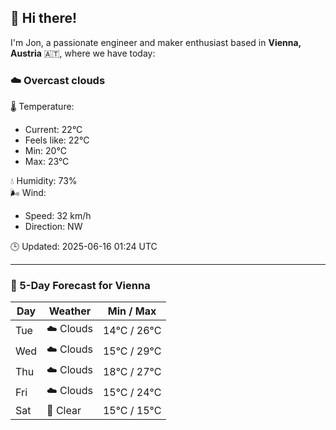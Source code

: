 ## 👋 Hi there!

I'm Jon, a passionate engineer and maker enthusiast based in **Vienna, Austria** 🇦🇹, where we have today:

### ☁️ Overcast clouds 

🌡️ Temperature: 
* Current: 22°C
* Feels like: 22°C
* Min: 20°C 
* Max: 23°C  

💧 Humidity: 73%  
🌬️ Wind: 
* Speed: 32 km/h 
* Direction: NW  

🕒 Updated: 2025-06-16 01:24 UTC

---

### 📅 5-Day Forecast for Vienna

| Day | Weather | Min / Max |
|-----|---------|------------|
| Tue | ☁️ Clouds | 14°C / 26°C |
| Wed | ☁️ Clouds | 15°C / 29°C |
| Thu | ☁️ Clouds | 18°C / 27°C |
| Fri | ☁️ Clouds | 15°C / 24°C |
| Sat | 🌙 Clear | 15°C / 15°C |
